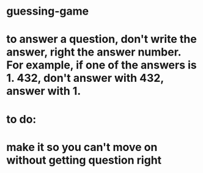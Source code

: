 # guessing-game
# to answer a question, don't write the answer, right the answer number. For example, if one of the answers is 1. 432, don't answer with 432, answer with 1.
# to do:
# make it so you can't move on without getting question right
